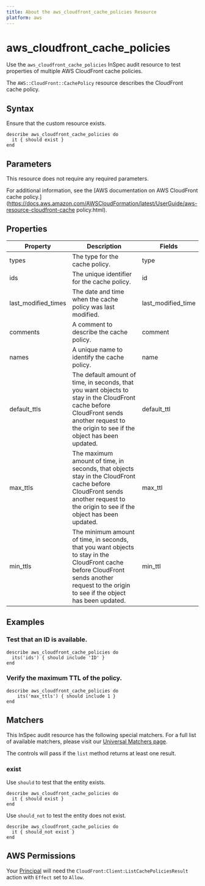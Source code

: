 ```yaml
---
title: About the aws_cloudfront_cache_policies Resource
platform: aws
---
```


# aws_cloudfront_cache_policies

Use the `aws_cloudfront_cache_policies` InSpec audit resource to test properties of multiple AWS CloudFront cache policies.

The `AWS::CloudFront::CachePolicy` resource describes the CloudFront cache policy.

## Syntax

Ensure that the custom resource exists.

    describe aws_cloudfront_cache_policies do
      it { should exist }
    end

## Parameters

This resource does not require any required parameters.

For additional information, see the [AWS documentation on AWS CloudFront cache policy.](https://docs.aws.amazon.com/AWSCloudFormation/latest/UserGuide/aws-resource-cloudfront-cache policy.html).

## Properties

| Property | Description | Fields |
| --- | --- | --- |
| types | The type for the cache policy. | type |
| ids | The unique identifier for the cache policy. | id |
| last_modified_times | The date and time when the cache policy was last modified. | last_modified_time |
| comments | A comment to describe the cache policy. | comment |
| names | A unique name to identify the cache policy. | name |
| default_ttls | The default amount of time, in seconds, that you want objects to stay in the CloudFront cache before CloudFront sends another request to the origin to see if the object has been updated. | default_ttl |
| max_ttls | The maximum amount of time, in seconds, that objects stay in the CloudFront cache before CloudFront sends another request to the origin to see if the object has been updated. | max_ttl |
| min_ttls | The minimum amount of time, in seconds, that you want objects to stay in the CloudFront cache before CloudFront sends another request to the origin to see if the object has been updated. | min_ttl |

## Examples

### Test that an ID is available.

    describe aws_cloudfront_cache_policies do
      its('ids') { should include 'ID' }
    end

### Verify the maximum TTL of the policy.

    describe aws_cloudfront_cache_policies do
        its('max_ttls') { should include 1 }
    end

## Matchers

This InSpec audit resource has the following special matchers. For a full list of available matchers, please visit our [Universal Matchers page](https://www.inspec.io/docs/reference/matchers/).

The controls will pass if the `list` method returns at least one result.

### exist

Use `should` to test that the entity exists.

    describe aws_cloudfront_cache_policies do
      it { should exist }
    end

Use `should_not` to test the entity does not exist.

    describe aws_cloudfront_cache_policies do
      it { should_not exist }
    end

## AWS Permissions

Your [Principal](https://docs.aws.amazon.com/IAM/latest/UserGuide/intro-structure.html#intro-structure-principal) will need the `CloudFront:Client:ListCachePoliciesResult` action with `Effect` set to `Allow`.

